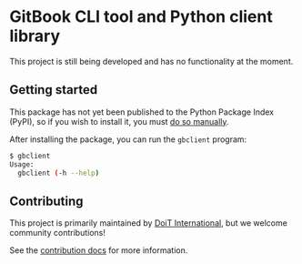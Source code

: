 # GitBook CLI tool and Python client library

This project is still being developed and has no functionality at the moment.

## Getting started

This package has not yet been published to the Python Package Index (PyPI), so
if you wish to install it, you must [do so manually](CONTRIBUTING.md).

After installing the package, you can run the `gbclient` program:

```sh
$ gbclient
Usage:
  gbclient (-h --help)
```

## Contributing

This project is primarily maintained by [DoiT
International](https://github.com/doitintl), but we welcome community
contributions!

See the [contribution docs](CONTRIBUTING.md) for more information.
